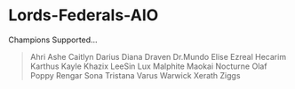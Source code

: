# Lords-Federals-AIO

Champions Supported...
> Ahri
> Ashe
> Caitlyn
> Darius
> Diana
> Draven
> Dr.Mundo
> Elise
> Ezreal
> Hecarim
> Karthus
> Kayle
> Khazix
> LeeSin
> Lux
> Malphite
> Maokai
> Nocturne
> Olaf
> Poppy
> Rengar
> Sona
> Tristana
> Varus
> Warwick
> Xerath
> Ziggs